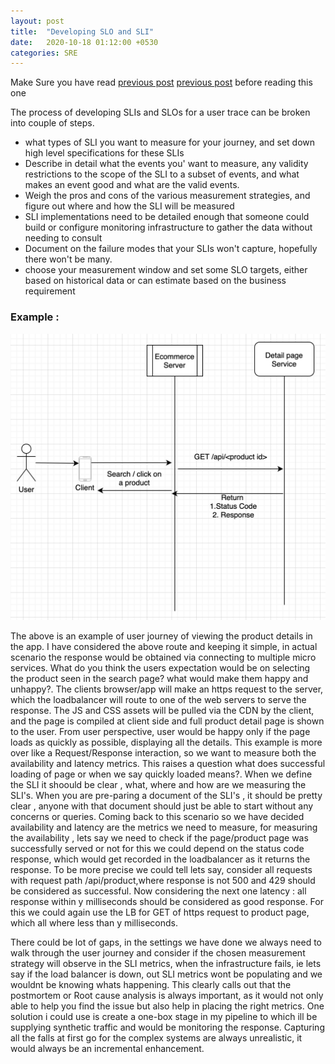 ```yaml
---
layout: post
title:  "Developing SLO and SLI"
date:   2020-10-18 01:12:00 +0530
categories: SRE
--- 
```


Make Sure you have read [previous post] [previous post] before reading this one

The process of developing SLIs and SLOs for a user trace can be broken into couple of  steps.

* what types of SLI you want to measure for your journey, and set down high level specifications for these SLIs
* Describe in detail what the events you' want to measure, any validity restrictions to the scope of the SLI to a subset
of events, and what makes an event good and what are the valid events.
* Weigh the pros and cons of the various measurement strategies, and figure out where and how the SLI will be measured
* SLI implementations need to be detailed enough that someone could build or configure monitoring infrastructure to gather 
the data without needing to consult 
* Document on the failure modes that your SLIs won't capture, hopefully there won't be many.
* choose your measurement window and set some SLO targets, either based on historical data or can estimate based on the 
business requirement

### Example :

![sre_blog_post3_1](/images/sre_blog_post3_1.png)

The above is an example of user journey of viewing the product details in the app. I have considered the above route and 
keeping it simple, in actual scenario the response would be obtained via connecting to multiple micro services. What do you
think the users expectation would be on selecting the product seen in the search page? what would make them happy and 
unhappy?. The clients browser/app will make an https request to the server, which the loadbalancer will route to one of the
web servers to serve the response. The JS and CSS assets will be pulled via the CDN by the client, and the page is compiled at
client side and full product detail page is shown to the user. From user perspective, user would be happy only if the page 
loads as quickly as possible, displaying all the details. This example is more over like a Request/Response interaction,
so we want to measure both the availability and latency metrics. This raises a question what does successful loading of page 
or when we say quickly loaded means?. When we define the SLI it shoould be clear , what, where and how are 
we measuring the SLI's. When you are pre-paring a document of the SLI's , it should be pretty clear , anyone with that 
document should just be able to start without any concerns or queries. Coming back to this scenario so we have decided 
availability and latency are the metrics we need to measure, for measuring the availability , lets say we need to check 
if the page/product page was successfully served or not for this we could depend on the status code response, which would get 
recorded in the loadbalancer as it returns the response. To be more precise we could tell lets say, consider all requests 
with request path /api/product<id>,where response is not 500 and 429 should be considered as successful. Now considering the 
next one latency : all response within y milliseconds should be considered as good response. For this we could again use the LB
for GET of https request to product page, which all where less than y milliseconds.

There could be lot of gaps, in the settings we have done we always need to walk through the user journey and consider 
if the chosen measurement strategy will observe in the SLI metrics, when the infrastructure fails, ie lets say if the load 
balancer is down, out SLI metrics wont be populating and we wouldnt be knowing whats happening. This clearly calls out that 
the postmortem or Root cause analysis is always important, as it would not only able to help you find the issue but also help in
placing the right metrics. One solution i could use is create a one-box stage in my pipeline to which ill be supplying 
synthetic traffic and would be monitoring the response. Capturing all the falls at first go for the complex systems are always 
unrealistic, it would always be an incremental enhancement.

[previous post]:/sre_blog/sre/2020/10/14/choose-good-sli.html
